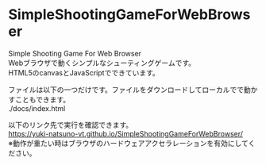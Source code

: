 # SimpleShootingGameForWebBrowser
Simple Shooting Game For Web Browser  
Webブラウザで動くシンプルなシューティングゲームです。  
HTML5のcanvasとJavaScriptでできています。 

ファイルは以下の一つだけです。ファイルをダウンロードしてローカルでで動かすこともできます。  
./docs/index.html

以下のリンク先で実行を確認できます。  
https://yuki-natsuno-vt.github.io/SimpleShootingGameForWebBrowser/  
※動作が重たい時はブラウザのハードウェアアクセラレーションを有効にしてください。
